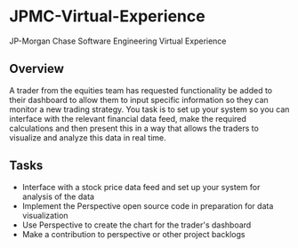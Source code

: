 # JPMC-Virtual-Experience
JP-Morgan Chase Software Engineering Virtual Experience

## Overview
A trader from the equities team has requested functionality be added to their dashboard to allow them to input specific information so they can monitor a new trading strategy. You task is to set up your system so you can interface with the relevant financial data feed, make the required calculations and then present this in a way that allows the traders to visualize and analyze this data in real time.

## Tasks
* Interface with a stock price data feed and set up your system for analysis of the data
* Implement the Perspective open source code in preparation for data visualization
* Use Perspective to create the chart for the trader's dashboard
* Make a contribution to perspective or other project backlogs
